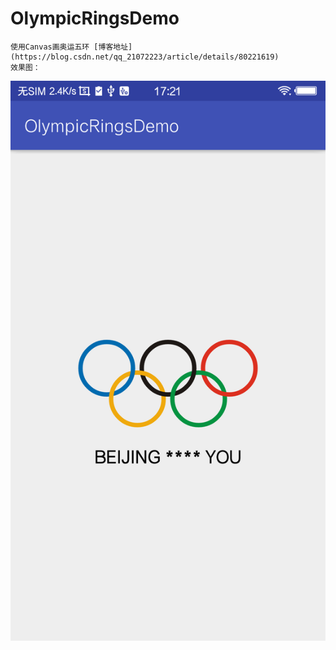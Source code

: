 # OlympicRingsDemo
    使用Canvas画奥运五环 [博客地址](https://blog.csdn.net/qq_21072223/article/details/80221619)
    效果图：
![screenshot](https://github.com/ligen4w/OlympicRingsDemo/blob/master/screenshot.png?raw=true)
